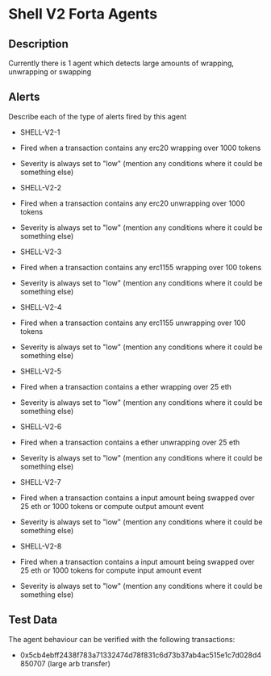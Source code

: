 # Shell V2 Forta Agents

## Description

Currently there is 1 agent which detects large amounts of wrapping, unwrapping or swapping

## Alerts

Describe each of the type of alerts fired by this agent

  - SHELL-V2-1
  - Fired when a transaction contains any erc20 wrapping over 1000 tokens
  - Severity is always set to "low" (mention any conditions where it could be something else)

  - SHELL-V2-2
  - Fired when a transaction contains any erc20 unwrapping over 1000 tokens
  - Severity is always set to "low" (mention any conditions where it could be something else)

  - SHELL-V2-3
  - Fired when a transaction contains any erc1155 wrapping over 100 tokens
  - Severity is always set to "low" (mention any conditions where it could be something else)

  - SHELL-V2-4
  - Fired when a transaction contains any erc1155 unwrapping over 100 tokens
  - Severity is always set to "low" (mention any conditions where it could be something else)

  - SHELL-V2-5
  - Fired when a transaction contains a ether wrapping over 25 eth
  - Severity is always set to "low" (mention any conditions where it could be something else)

  - SHELL-V2-6
  - Fired when a transaction contains a ether unwrapping over 25 eth
  - Severity is always set to "low" (mention any conditions where it could be something else)

  - SHELL-V2-7
  - Fired when a transaction contains a input amount being swapped over 25 eth or 1000 tokens or compute output amount event
  - Severity is always set to "low" (mention any conditions where it could be something else)

  - SHELL-V2-8
  - Fired when a transaction contains a input amount being swapped over 25 eth or 1000 tokens for compute input amount event
  - Severity is always set to "low" (mention any conditions where it could be something else)

## Test Data

The agent behaviour can be verified with the following transactions:

- 0x5cb4ebff2438f783a71332474d78f831c6d73b37ab4ac515e1c7d028d4850707 (large arb transfer)
